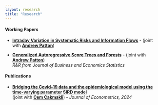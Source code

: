 ```yaml
---
layout: research
title: "Research"
---
```


#### Working Papers
* [**Intraday Variation in Systematic Risks and Information Flows**](https://papers.ssrn.com/sol3/papers.cfm?abstract_id=5006587) - (joint with [**Andrew Patton**](https://public.econ.duke.edu/~ap172/)) <br>
 
* [**Generalized Autoregressive Score Trees and Forests**](https://papers.ssrn.com/sol3/papers.cfm?abstract_id=4459756) - (joint with [**Andrew Patton**](https://public.econ.duke.edu/~ap172/)) <br>
 *R&R from Journal of Business and Economics Statistics*
  

#### Publications
* [**Bridging the Covid-19 data and the epidemiological model using the time-varying parameter SIRD model**](https://www.sciencedirect.com/science/article/pii/S0304407624001337) <br> (joint with [**Cem Cakmakli**](https://sites.google.com/site/cemcakmakli/home)) - *Journal of Econometrics, 2024* <br>


    